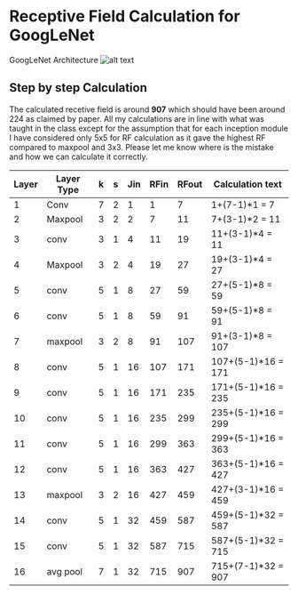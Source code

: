 # Receptive Field Calculation for GoogLeNet

GoogLeNet Architecture
  ![alt text](https://cdn-images-1.medium.com/max/2600/1*ZFPOSAted10TPd3hBQU8iQ.png)
 
## Step by step Calculation</b>

The calculated recetive field is around <b>907</b> which should have been around 224 as claimed by paper.
All my calculations are in line with what was taught in the class except for the assumption that for each inception module I have considered only 5x5 for RF calculation as it gave the highest RF compared to maxpool and 3x3.
Please let me know where is the mistake and how we can calculate it correctly.

| Layer | Layer Type | k | s | Jin | RFin | RFout | Calculation text   |
|-------|------------|---|---|-----|------|-------|--------------------|
| 1     | Conv       | 7 | 2 | 1   | 1    | 7     | 1+(7-1)*1 = 7      |
| 2     | Maxpool    | 3 | 2 | 2   | 7    | 11    | 7+(3-1)*2 = 11     |
| 3     | conv       | 3 | 1 | 4   | 11   | 19    | 11+(3-1)*4 = 11    |
| 4     | Maxpool    | 3 | 2 | 4   | 19   | 27    | 19+(3-1)*4 = 27    |
| 5     | conv       | 5 | 1 | 8   | 27   | 59    | 27+(5-1)*8 = 59    |
| 6     | conv       | 5 | 1 | 8   | 59   | 91    | 59+(5-1)*8 = 91    |
| 7     | maxpool    | 3 | 2 | 8   | 91   | 107   | 91+(3-1)*8 = 107   |
| 8     | conv       | 5 | 1 | 16  | 107  | 171   | 107+(5-1)*16 = 171 |
| 9     | conv       | 5 | 1 | 16  | 171  | 235   | 171+(5-1)*16 = 235 |
| 10    | conv       | 5 | 1 | 16  | 235  | 299   | 235+(5-1)*16 = 299 |
| 11    | conv       | 5 | 1 | 16  | 299  | 363   | 299+(5-1)*16 = 363 |
| 12    | conv       | 5 | 1 | 16  | 363  | 427   | 363+(5-1)*16 = 427 |
| 13    | maxpool    | 3 | 2 | 16  | 427  | 459   | 427+(3-1)*16 = 459 |
| 14    | conv       | 5 | 1 | 32  | 459  | 587   | 459+(5-1)*32 = 587 |
| 15    | conv       | 5 | 1 | 32  | 587  | 715   | 587+(5-1)*32 = 715 |
| 16    | avg pool   | 7 | 1 | 32  | 715  | 907   | 715+(7-1)*32 = 907 |
